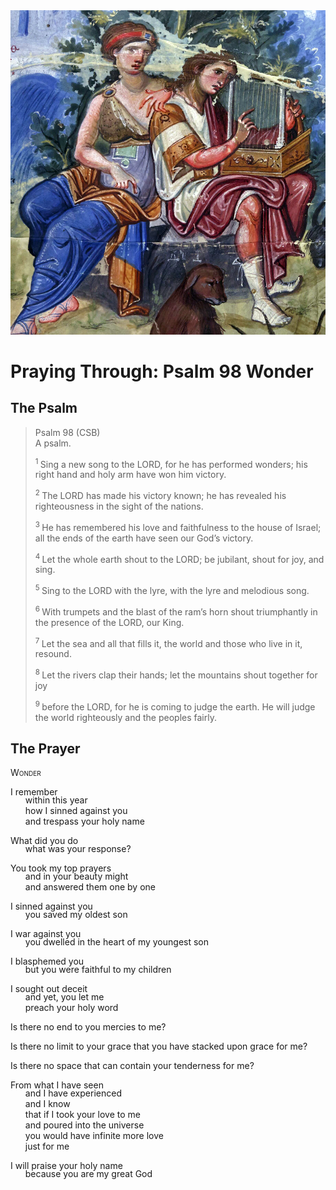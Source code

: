 <img class="intro-right" src="../images/art-paris-psalter.jpg">

<style>
  li {list-style-type: none;}
  p + ul {
    margin-top: -18px;
}
</style>

# Praying Through: Psalm 98 Wonder

## The Psalm

>Psalm 98 (CSB)    
> A psalm. 
>
><sup> 1  </sup>Sing a new song to the LORD, for he has performed wonders; his right hand and holy arm have won him victory. 
>
><sup> 2  </sup>The LORD has made his victory known; he has revealed his righteousness in the sight of the nations. 
>
><sup> 3  </sup>He has remembered his love and faithfulness to the house of Israel; all the ends of the earth have seen our God’s victory. 
>
><sup> 4  </sup>Let the whole earth shout to the LORD; be jubilant, shout for joy, and sing. 
>
><sup> 5  </sup>Sing to the LORD with the lyre, with the lyre and melodious song. 
>
><sup> 6  </sup>With trumpets and the blast of the ram’s horn shout triumphantly in the presence of the LORD, our King. 
>
><sup> 7  </sup>Let the sea and all that fills it, the world and those who live in it, resound. 
>
><sup> 8  </sup>Let the rivers clap their hands; let the mountains shout together for joy 
>
><sup> 9  </sup>before the LORD, for he is coming to judge the earth. He will judge the world righteously and the peoples fairly.

## The Prayer

<div style="font-variant: small-caps;">
Wonder
</div>

I remember
* within this year
* how I sinned against you
* and trespass your holy name

What did you do
* what was your response?

You took my top prayers
* and in your beauty might
* and answered them one by one

I sinned against you
* you saved my oldest son

I war against you
* you dwelled in the heart of my youngest son

I blasphemed you
* but you were faithful to my children

I sought out deceit 
* and yet, you let me
* preach your holy word

Is there no end to you mercies to me?

Is there no limit to your grace that you have stacked upon grace for me?

Is there no space that can contain your tenderness for me?

From what I have seen
* and I have experienced
* and I know
* that if I took your love to me
* and poured into the universe
* you would have infinite more love
* just for me

I will praise your holy name
* because you are my great God
